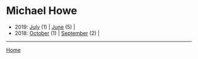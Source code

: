 # Michael Howe

  * 2019: 
      [July](./michael-howe-2019-07.md) (1) | 
      [June](./michael-howe-2019-06.md) (5) | 
  * 2018: 
      [October](./michael-howe-2018-10.md) (1) | 
      [September](./michael-howe-2018-09.md) (2) | 

----

[Home](../)
